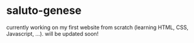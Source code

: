 # saluto-genese
currently working on my first website from scratch (learning HTML, CSS, Javascript, ...). will be updated soon!
